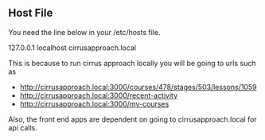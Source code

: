 ## Host File
You need the line below in your /etc/hosts file.

127.0.0.1       localhost cirrusapproach.local

This is because to run cirrus approach locally you will be going to urls such as
+ http://cirrusapproach.local:3000/courses/478/stages/503/lessons/1059
+ http://cirrusapproach.local:3000/recent-activity
+ http://cirrusapproach.local:3000/my-courses

Also, the front end apps are dependent on going to cirrusapproach.local for api calls.
